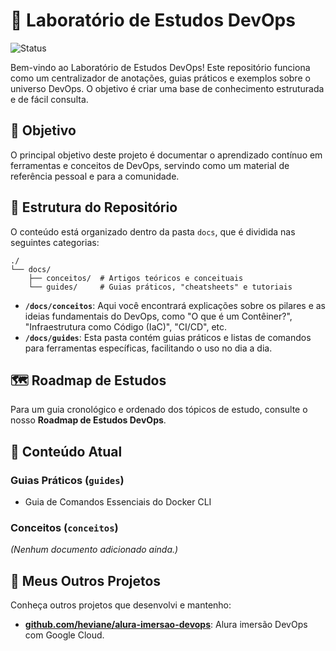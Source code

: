 # 🧪 Laboratório de Estudos DevOps

![Status](https://img.shields.io/badge/status-em%20desenvolvimento-yellow)

Bem-vindo ao Laboratório de Estudos DevOps! Este repositório funciona como um centralizador de anotações, guias práticos e exemplos sobre o universo DevOps. O objetivo é criar uma base de conhecimento estruturada e de fácil consulta.

## 🎯 Objetivo

O principal objetivo deste projeto é documentar o aprendizado contínuo em ferramentas e conceitos de DevOps, servindo como um material de referência pessoal e para a comunidade.

## 📂 Estrutura do Repositório

O conteúdo está organizado dentro da pasta `docs`, que é dividida nas seguintes categorias:

```textplain
./
└── docs/
    ├── conceitos/  # Artigos teóricos e conceituais
    └── guides/     # Guias práticos, "cheatsheets" e tutoriais
```

- **`/docs/conceitos`**: Aqui você encontrará explicações sobre os pilares e as ideias fundamentais do DevOps, como "O que é um Contêiner?", "Infraestrutura como Código (IaC)", "CI/CD", etc.
- **`/docs/guides`**: Esta pasta contém guias práticos e listas de comandos para ferramentas específicas, facilitando o uso no dia a dia.

## 🗺️ Roadmap de Estudos

Para um guia cronológico e ordenado dos tópicos de estudo, consulte o nosso **Roadmap de Estudos DevOps**.

## 📖 Conteúdo Atual

### Guias Práticos (`guides`)

- Guia de Comandos Essenciais do Docker CLI

### Conceitos (`conceitos`)

*(Nenhum documento adicionado ainda.)*

## 🚀 Meus Outros Projetos

Conheça outros projetos que desenvolvi e mantenho:

- **[github.com/heviane/alura-imersao-devops](https://github.com/heviane/alura-imersao-devops)**: Alura imersão DevOps com Google Cloud.
